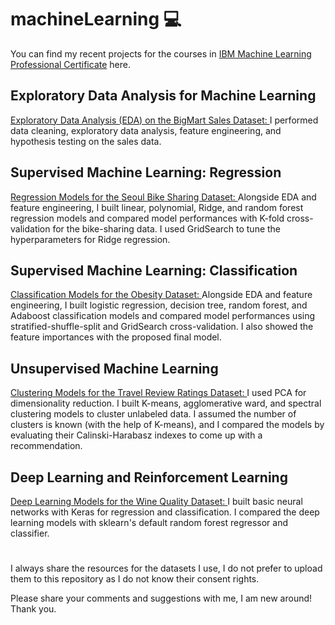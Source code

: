 # machineLearning 💻
You can find my recent projects for the courses in [IBM Machine Learning Professional Certificate](https://www.coursera.org/professional-certificates/ibm-machine-learning?=) here.

## Exploratory Data Analysis for Machine Learning

[Exploratory Data Analysis (EDA) on the BigMart Sales Dataset: ](https://github.com/sudekc/machineLearning/blob/ac953ba66476219740b328b793d8f38651e5836a/bigmart-sales-data-eda.ipynb) I performed data cleaning, exploratory data analysis, feature engineering, and hypothesis testing on the sales data.

## Supervised Machine Learning: Regression

[Regression Models for the Seoul Bike Sharing Dataset: ](https://github.com/sudekc/machineLearning/blob/035a398c1449e706c44a1fca0c0a8bf76a6c9d33/seoul-bike-data-regression.ipynb) Alongside EDA and feature engineering, I built linear, polynomial, Ridge, and random forest regression models and compared model performances with K-fold cross-validation for the bike-sharing data. I used GridSearch to tune the hyperparameters for Ridge regression.

## Supervised Machine Learning: Classification

[Classification Models for the Obesity Dataset: ](https://github.com/sudekc/machineLearning/blob/035a398c1449e706c44a1fca0c0a8bf76a6c9d33/obesity-data-classification.ipynb) Alongside EDA and feature engineering, I built logistic regression, decision tree, random forest, and Adaboost classification models and compared model performances using stratified-shuffle-split and GridSearch cross-validation. I also showed the feature importances with the proposed final model.

## Unsupervised Machine Learning
[Clustering Models for the Travel Review Ratings Dataset: ](https://github.com/sudekc/machineLearning/blob/27ac027a19b7d2275adb1673ca7bf53fd402b8e1/travel-review-clustering.ipynb) I used PCA for dimensionality reduction. I built K-means, agglomerative ward, and spectral clustering models to cluster unlabeled data. I assumed the number of clusters is known (with the help of K-means), and I compared the models by evaluating their Calinski-Harabasz indexes to come up with a recommendation. 

## Deep Learning and Reinforcement Learning
[Deep Learning Models for the Wine Quality Dataset: ](https://github.com/sudekc/machineLearning/blob/be917f925efc5ba446ed25d99d7aaf242287cc65/wine-quality-deep-learning.ipynb) I built basic neural networks with Keras for regression and classification. I compared the deep learning models with sklearn's default random forest regressor and classifier.

#

I always share the resources for the datasets I use, I do not prefer to upload them to this repository as I do not know their consent rights.

Please share your comments and suggestions with me, I am new around! Thank you.
